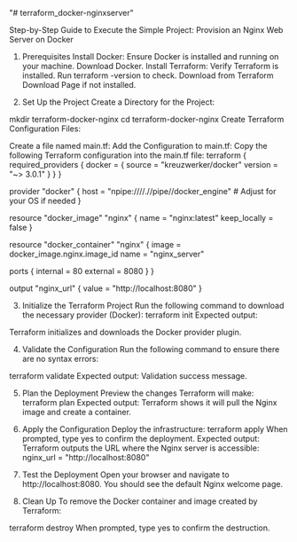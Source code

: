 "# terraform_docker-nginxserver" 

Step-by-Step Guide to Execute the Simple Project: Provision an Nginx Web Server on Docker
1. Prerequisites
Install Docker: Ensure Docker is installed and running on your machine.
Download Docker.
Install Terraform: Verify Terraform is installed.
Run terraform -version to check. Download from Terraform Download Page if not installed.

2. Set Up the Project
Create a Directory for the Project:

mkdir terraform-docker-nginx
cd terraform-docker-nginx
Create Terraform Configuration Files:

Create a file named main.tf:
Add the Configuration to main.tf: Copy the following Terraform configuration into the main.tf file:
terraform {
  required_providers {
    docker = {
      source  = "kreuzwerker/docker"
      version = "~> 3.0.1"
    }
  }
}

provider "docker" {
  host = "npipe:////.//pipe//docker_engine" # Adjust for your OS if needed
}

resource "docker_image" "nginx" {
  name         = "nginx:latest"
  keep_locally = false
}

resource "docker_container" "nginx" {
  image = docker_image.nginx.image_id
  name  = "nginx_server"

  ports {
    internal = 80
    external = 8080
  }
}

output "nginx_url" {
  value = "http://localhost:8080"
}


3. Initialize the Terraform Project
Run the following command to download the necessary provider (Docker):
terraform init
Expected output:


Terraform initializes and downloads the Docker provider plugin.

4. Validate the Configuration
Run the following command to ensure there are no syntax errors:

terraform validate
Expected output:
Validation success message.

5. Plan the Deployment
Preview the changes Terraform will make:
terraform plan
Expected output:
Terraform shows it will pull the Nginx image and create a container.

6. Apply the Configuration
Deploy the infrastructure:
terraform apply
When prompted, type yes to confirm the deployment.
Expected output:
Terraform outputs the URL where the Nginx server is accessible:
nginx_url = "http://localhost:8080"

7. Test the Deployment
Open your browser and navigate to http://localhost:8080.
You should see the default Nginx welcome page.

8. Clean Up
To remove the Docker container and image created by Terraform:

terraform destroy
When prompted, type yes to confirm the destruction.
